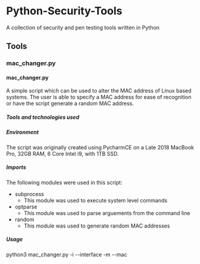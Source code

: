 # Python-Security-Tools
A collection of security and pen testing tools written in Python

## Tools
### mac_changer.py


#### mac_changer.py
A simple script which can be used to alter the MAC address of Linux based systems.  The user is able to specify a MAC address for ease of recognition or have the script generate a random MAC address.

##### Tools and technologies used
##### Environment
The script was originally created using PycharmCE on a Late 2018 MacBook Pro, 32GB RAM, 6 Core Intel i9, with 1TB SSD.

##### Imports
The following modules were used in this script:
- subprocess
  - This module was used to execute system level commands
- optparse
  - This module was used to parse arguements from the command line
- random
  - This module was used to generate random MAC addresses


##### Usage
python3 mac_changer.py -i --interface <value> -m --mac <value>
